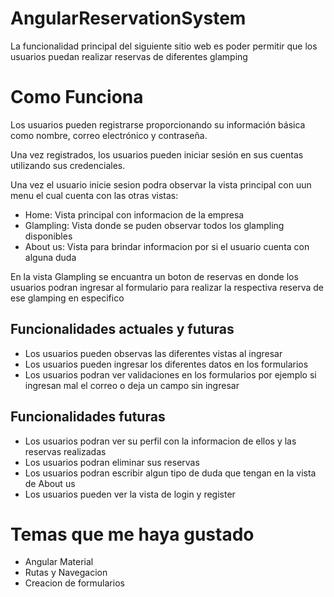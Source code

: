 # AngularReservationSystem

La funcionalidad principal del siguiente sitio web es poder permitir que los usuarios puedan realizar reservas de diferentes glamping 


# Como Funciona

Los usuarios pueden registrarse proporcionando su información básica como nombre, correo electrónico y contraseña.

Una vez registrados, los usuarios pueden iniciar sesión en sus cuentas utilizando sus credenciales. 

Una vez el usuario inicie sesion podra observar la vista principal con uun menu el cual cuenta con las otras vistas: 
- Home: Vista principal con informacion de la empresa 
- Glampling: Vista donde se puden observar todos los glampling disponibles
- About us: Vista para brindar informacion por si el usuario cuenta con alguna duda 

En  la vista Glampling se encuantra un boton de reservas en donde los usuarios podran ingresar al formulario para realizar la respectiva reserva de ese glamping en especifico

## Funcionalidades actuales y futuras
 - Los usuarios pueden observas las diferentes vistas al ingresar
 - Los usuarios pueden ingresar los diferentes datos en los formularios
 - Los usuarios podran ver validaciones en los formularios por ejemplo si ingresan mal el correo o deja un campo sin ingresar

## Funcionalidades futuras
 - Los usuarios podran ver su perfil con la informacion de ellos y las reservas realizadas
 - Los usuarios podran eliminar sus reservas
 - Los usuarios podran escribir algun tipo de duda que tengan en la vista de About us
 - Los usuarios pueden ver la vista de login y register

# Temas que me haya gustado
 - Angular Material
 - Rutas y Navegacion
 - Creacion de formularios

